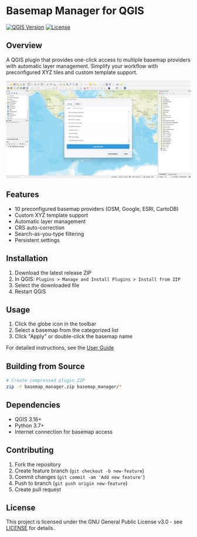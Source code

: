 # Basemap Manager for QGIS

[![QGIS Version](https://img.shields.io/badge/QGIS-3.16%2B-blue.svg)](https://qgis.org)
[![License](https://img.shields.io/badge/license-GPL%20v3-green.svg)](LICENSE)

## Overview
A QGIS plugin that provides one-click access to multiple basemap providers with automatic layer management. Simplify your workflow with preconfigured XYZ tiles and custom template support.

![Plugin Interface](docs/screenshot.png)

## Features
- 10 preconfigured basemap providers (OSM, Google, ESRI, CartoDB)
- Custom XYZ template support
- Automatic layer management
- CRS auto-correction
- Search-as-you-type filtering
- Persistent settings

## Installation
1. Download the latest release ZIP
2. In QGIS: `Plugins > Manage and Install Plugins > Install from ZIP`
3. Select the downloaded file
4. Restart QGIS

## Usage
1. Click the globe icon in the toolbar
2. Select a basemap from the categorized list
3. Click "Apply" or double-click the basemap name

For detailed instructions, see the [User Guide](docs/USER_GUIDE.md)

## Building from Source
```bash
# Create compressed plugin ZIP
zip -r basemap_manager.zip basemap_manager/*
```

## Dependencies
- QGIS 3.16+
- Python 3.7+
- Internet connection for basemap access

## Contributing
1. Fork the repository
2. Create feature branch (`git checkout -b new-feature`)
3. Commit changes (`git commit -am 'Add new feature'`)
4. Push to branch (`git push origin new-feature`)
5. Create pull request

## License
This project is licensed under the GNU General Public License v3.0 - see [LICENSE](LICENSE) for details.